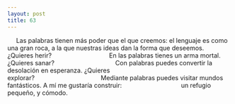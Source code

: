 ```yaml
---
layout: post
title: 63
---
```


     Las palabras tienen más poder que el que creemos: 
el lenguaje es como una gran roca, a la que nuestras ideas dan la forma que deseemos. 
¿Quieres herir?                                 En las palabras tienes un arma mortal.
¿Quieres sanar?                                   Con palabras puedes convertir la desolación en esperanza. 
¿Quieres explorar?                                      Mediante palabras puedes visitar mundos fantásticos.
A mí me gustaría construir:                                  un refugio pequeño, y cómodo.
